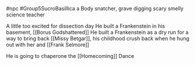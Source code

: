 #npc #Group5SucroBasillica 
a Body snatcher, grave digging scary smelly science teacher


A little too excited for dissection day
He built a Frankenstein in his basement, [[Borus Godshattered]]
He built a Frankenstein as a dry run for a way to bring back [[Missy Betgar]], his childhood crush back when he hung out with her and [[Frank Selmore]]


He is going to chaperone the [[Homecoming]] Dance
